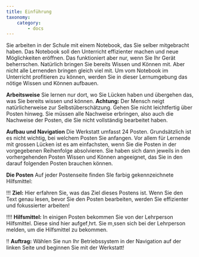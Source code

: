 ```yaml
---
title: Einführung
taxonomy:
    category:
        - docs
---
```


Sie arbeiten in der Schule mit einem Notebook, das Sie selber mitgebracht haben. Das Notebook soll den Unterricht effizienter machen und neue Möglichkeiten eröffnen. Das funktioniert aber nur, wenn Sie Ihr Gerät beherrschen. Natürlich bringen Sie bereits Wissen und Können mit. Aber nicht alle Lernenden bringen gleich viel mit. Um vom Notebook im Unterricht profitieren zu können, werden Sie in dieser Lernumgebung das nötige Wissen und Können aufbauen. 

**Arbeitsweise**
Sie lernen nur dort, wo Sie Lücken haben und übergehen das, was Sie bereits wissen und können. **Achtung:** Der Mensch neigt natürlicherweise zur Selbstüberschätzung. Gehen Sie nicht leichtfertig über Posten hinweg. Sie müssen alle Nachweise erbringen, also auch die Nachweise der Posten, die Sie nicht vollständig bearbeitet haben.

**Aufbau und Navigation**
Die Werkstatt umfasst 24 Posten. Grundsätzlich ist es nicht wichtig, bei welchem Posten Sie anfangen. Vor allem für Lernende mit grossen Lücken ist es am einfachsten, wenn Sie die Posten in der vorgegebenen Reihenfolge absolvieren. Sie haben sich dann jeweils in den vorhergehenden Posten Wissen und Können angeeignet, das Sie in den darauf folgenden Posten brauchen können.

**Die Posten**
Auf jeder Postenseite finden SIe farbig gekennzeichnete Hilfsmittel:
 
!!! **Ziel:** Hier erfahren Sie, was das Ziel dieses Postens ist. Wenn Sie den Text genau lesen, bevor Sie den Posten bearbeiten, werden Sie effizienter und fokussierter arbeiten!

!!!! **Hilfsmittel:** In einigen Posten bekommen Sie von der Lehrperson Hilfsmittel. Diese sind hier aufgef¸hrt. Sie m¸ssen sich bei der Lehrperson melden, um die Hilfsmittel zu bekommen.

!! **Auftrag:** Wählen Sie nun Ihr Betriebssystem in der Navigation auf der linken Seite und beginnen Sie mit der Werkstatt!




